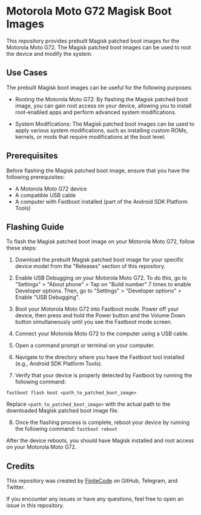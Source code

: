 # Motorola Moto G72 Magisk Boot Images

This repository provides prebuilt Magisk patched boot images for the Motorola Moto G72. The Magisk patched boot images can be used to root the device and modify the system.

## Use Cases

The prebuilt Magisk boot images can be useful for the following purposes:

- Rooting the Motorola Moto G72: By flashing the Magisk patched boot image, you can gain root access on your device, allowing you to install root-enabled apps and perform advanced system modifications.

- System Modifications: The Magisk patched boot images can be used to apply various system modifications, such as installing custom ROMs, kernels, or mods that require modifications at the boot level.

## Prerequisites

Before flashing the Magisk patched boot image, ensure that you have the following prerequisites:

- A Motorola Moto G72 device
- A compatible USB cable
- A computer with Fastboot installed (part of the Android SDK Platform Tools)

## Flashing Guide

To flash the Magisk patched boot image on your Motorola Moto G72, follow these steps:

1. Download the prebuilt Magisk patched boot image for your specific device model from the "Releases" section of this repository.

2. Enable USB Debugging on your Motorola Moto G72. To do this, go to "Settings" > "About phone" > Tap on "Build number" 7 times to enable Developer options. Then, go to "Settings" > "Developer options" > Enable "USB Debugging".

3. Boot your Motorola Moto G72 into Fastboot mode. Power off your device, then press and hold the Power button and the Volume Down button simultaneously until you see the Fastboot mode screen.

4. Connect your Motorola Moto G72 to the computer using a USB cable.

5. Open a command prompt or terminal on your computer.

6. Navigate to the directory where you have the Fastboot tool installed (e.g., Android SDK Platform Tools).

7. Verify that your device is properly detected by Fastboot by running the following command:

`fastboot flash boot <path_to_patched_boot_image>`

Replace `<path_to_patched_boot_image>` with the actual path to the downloaded Magisk patched boot image file.

8. Once the flashing process is complete, reboot your device by running the following command:
`fastboot reboot`

After the device reboots, you should have Magisk installed and root access on your Motorola Moto G72.

## Credits

This repository was created by [FiniteCode](https://github.com/FiniteCode) on GitHub, Telegram, and Twitter.

If you encounter any issues or have any questions, feel free to open an issue in this repository.

